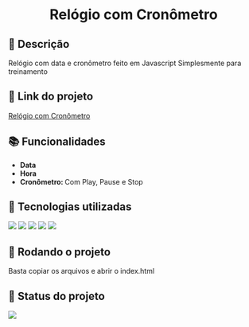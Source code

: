 <h1 align="center">Relógio com Cronômetro</h1>

## :memo: Descrição
Relógio com data e cronômetro feito em Javascript
Simplesmente para treinamento

## :link: Link do projeto
[Relógio com Cronômetro](http://www.nikolasguimaraes.com/relogio)

## :books: Funcionalidades
* <b>Data</b>
* <b>Hora</b>
* <b>Cronômetro: </b> Com Play, Pause e Stop

## :wrench: Tecnologias utilizadas
<img src="https://img.shields.io/badge/HTML5-E34F26?style=for-the-badge&logo=html5&logoColor=white"> <img src="https://img.shields.io/badge/JavaScript-323330?style=for-the-badge&logo=javascript&logoColor=F7DF1E"> <img src="https://img.shields.io/badge/CSS3-1572B6?style=for-the-badge&logo=css3&logoColor=white"> <img src="https://img.shields.io/badge/Bootstrap-563D7C?style=for-the-badge&logo=bootstrap&logoColor=white"> <img src="https://img.shields.io/badge/Font_Awesome-339AF0?style=for-the-badge&logo=fontawesome&logoColor=white">

## :rocket: Rodando o projeto
Basta copiar os arquivos e abrir o index.html

## :dart: Status do projeto
<img src="https://img.shields.io/badge/STATUS-FINALIZADO-blue?style=for-the-badge&logo=appveyor">
